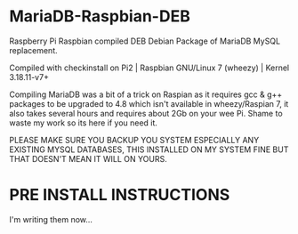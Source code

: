 # MariaDB-Raspbian-DEB
Raspberry Pi Raspbian compiled DEB Debian Package of MariaDB MySQL replacement.

Compiled with checkinstall on Pi2 | Raspbian GNU/Linux 7 (wheezy) | Kernel 3.18.11-v7+

Compiling MariaDB was a bit of a trick on Raspian as it requires gcc & g++ packages to be upgraded to 4.8 which isn't available in wheezy/Raspian 7, it also takes several hours and requires about 2Gb on your wee Pi. Shame to waste my work so its here if you need it.

PLEASE MAKE SURE YOU BACKUP YOU SYSTEM ESPECIALLY ANY EXISTING MYSQL DATABASES, THIS INSTALLED ON MY SYSTEM FINE BUT THAT DOESN'T MEAN IT WILL ON YOURS.

# PRE INSTALL INSTRUCTIONS

I'm writing them now...

